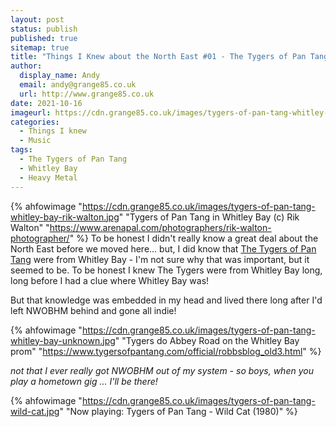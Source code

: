 ```yaml
---
layout: post
status: publish
published: true 
sitemap: true
title: "Things I Knew about the North East #01 - The Tygers of Pan Tang and Whitley Bay"
author:
  display_name: Andy
  email: andy@grange85.co.uk
  url: http://www.grange85.co.uk
date: 2021-10-16
imageurl: https://cdn.grange85.co.uk/images/tygers-of-pan-tang-whitley-bay-rik-walton.jpg
categories:
  - Things I knew
  - Music
tags:
  - The Tygers of Pan Tang
  - Whitley Bay
  - Heavy Metal
---
```

{% ahfowimage "https://cdn.grange85.co.uk/images/tygers-of-pan-tang-whitley-bay-rik-walton.jpg" "Tygers of Pan Tang in Whitley Bay (c) Rik Walton" "https://www.arenapal.com/photographers/rik-walton-photographer/" %}
To be honest I didn't really know a great deal about the North East before we moved here... but, I did know that [The Tygers of Pan Tang](https://www.tygersofpantang.com/) were from Whitley Bay - I'm not sure why that was important, but it seemed to be. To be honest I knew The Tygers were from Whitley Bay long, long before I had a clue where Whitley Bay was!

But that knowledge was embedded in my head and lived there long after I'd left NWOBHM behind and gone all indie!

{% ahfowimage "https://cdn.grange85.co.uk/images/tygers-of-pan-tang-whitley-bay-unknown.jpg" "Tygers do Abbey Road on the Whitley Bay prom" "https://www.tygersofpantang.com/official/robbsblog_old3.html" %}

_not that I ever really got NWOBHM out of my system - so boys, when you play a hometown gig ... I'll be there!_

{% ahfowimage "https://cdn.grange85.co.uk/images/tygers-of-pan-tang-wild-cat.jpg" "Now playing: Tygers of Pan Tang - Wild Cat (1980)" %}
